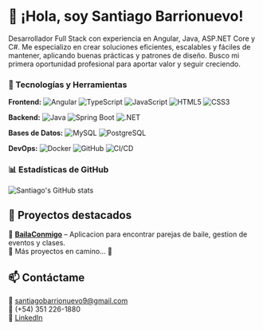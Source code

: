 # 👋 ¡Hola, soy Santiago Barrionuevo!

Desarrollador Full Stack con experiencia en Angular, Java, ASP.NET Core y C#. Me especializo en crear soluciones eficientes, escalables y fáciles de mantener, aplicando buenas prácticas y patrones de diseño. Busco mi primera oportunidad profesional para aportar valor y seguir creciendo.  

### 🚀 Tecnologías y Herramientas

**Frontend:** ![Angular](https://img.shields.io/badge/Angular-DD0031?logo=angular&logoColor=white) ![TypeScript](https://img.shields.io/badge/TypeScript-3178C6?logo=typescript&logoColor=white) ![JavaScript](https://img.shields.io/badge/JavaScript-F7DF1E?logo=javascript&logoColor=black) ![HTML5](https://img.shields.io/badge/HTML5-E34F26?logo=html5&logoColor=white) ![CSS3](https://img.shields.io/badge/CSS3-1572B6?logo=css3&logoColor=white)  

**Backend:** ![Java](https://img.shields.io/badge/Java-007396?logo=java&logoColor=white) ![Spring Boot](https://img.shields.io/badge/Spring%20Boot-6DB33F?logo=springboot&logoColor=white) ![.NET](https://img.shields.io/badge/.NET-512BD4?logo=dotnet&logoColor=white)  

**Bases de Datos:** ![MySQL](https://img.shields.io/badge/MySQL-4479A1?logo=mysql&logoColor=white) ![PostgreSQL](https://img.shields.io/badge/PostgreSQL-336791?logo=postgresql&logoColor=white)  

**DevOps:** ![Docker](https://img.shields.io/badge/Docker-2496ED?logo=docker&logoColor=white) ![GitHub](https://img.shields.io/badge/GitHub-181717?logo=github&logoColor=white) ![CI/CD](https://img.shields.io/badge/CI%2FCD-000000?logo=githubactions&logoColor=white)  

### 📊 Estadísticas de GitHub
![Santiago's GitHub stats](https://github-readme-stats.vercel.app/api?username=santiagobarrionuevo9&show_icons=true&theme=radical)

## 📌 Proyectos destacados
🔹 [**BailaConmigo**](https://github.com/santiagobarrionuevo9/BailaConmigo_app) – Aplicacion para encontrar parejas de baile, gestion de eventos y clases.  
🔹 Más proyectos en camino... 🚀  

## 📫 Contáctame
📧 santiagobarrionuevo9@gmail.com  
📱 (+54) 351 226-1880  
🔗 [LinkedIn](https://www.linkedin.com/in/santiago-barrionuevo-4a1390241/)  





